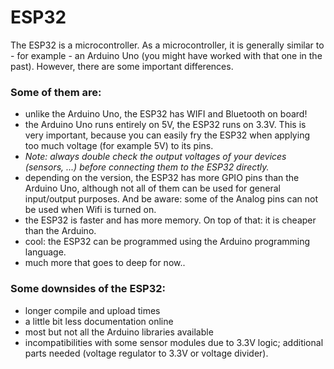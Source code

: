 # ESP32

The ESP32 is a microcontroller. As a microcontroller, it is generally similar to - for example - an Arduino Uno (you might have worked with that one in the past). However, there are some important differences.

### Some of them are:

- unlike the Arduino Uno, the ESP32 has WIFI and Bluetooth on board!
- the Arduino Uno runs entirely on 5V, the ESP32 runs on 3.3V. This is very important, because you can easily fry the ESP32 when applying too much voltage (for example 5V) to its pins.
- *Note: always double check the output voltages of your devices (sensors, ...) before connecting them to the ESP32 directly.*
- depending on the version, the ESP32 has more GPIO pins than the Arduino Uno, although not all of them can be used for general input/output purposes. And be aware: some of the Analog pins can not be used when Wifi is turned on.
- the ESP32 is faster and has more memory. On top of that: it is cheaper than the Arduino.
- cool: the ESP32 can be programmed using the Arduino programming language.
- much more that goes to deep for now..

### Some downsides of the ESP32:
- longer compile and upload times
- a little bit less documentation online
- most but not all the Arduino libraries available
- incompatibilities with some sensor modules due to 3.3V logic; additional parts needed (voltage regulator to 3.3V or voltage divider).

